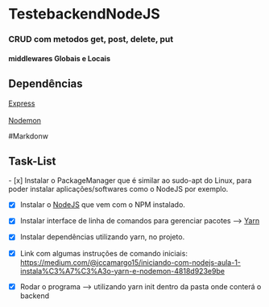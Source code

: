 # TestebackendNodeJS




<h3>CRUD com metodos get, post, delete, put </h3>
<h4>middlewares Globais e Locais</h4>


<h2>Dependências</h2>

[Express](https://expressjs.com/pt-br/)
<br></br>
[Nodemon](https://www.npmjs.com/package/nodemon)

#Markdonw

<h2> Task-List </h2>
- [x] Instalar o PackageManager que é similar ao sudo-apt do Linux, para poder instalar aplicações/softwares como o NodeJS por exemplo.

- [x] Instalar o [NodeJS](https://nodejs.org/en/) que vem com o NPM instalado. 
- [x] Instalar interface de linha de comandos para gerenciar pacotes --> [Yarn](https://yarnpkg.com/) 
- [x] Instalar dependências utilizando yarn, no projeto. 
- [x] Link com algumas instruções de comando iniciais: https://medium.com/@jccamargo15/iniciando-com-nodejs-aula-1-instala%C3%A7%C3%A3o-yarn-e-nodemon-4818d923e9be  
- [x] Rodar o programa --> utilizando yarn init dentro da pasta onde conterá o backend

